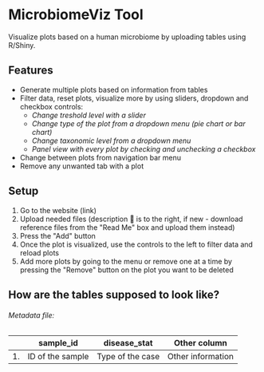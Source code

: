 # MicrobiomeViz Tool

Visualize plots based on a human microbiome by uploading tables using R/Shiny.

## Features

- Generate multiple plots based on information from tables
- Filter data, reset plots, visualize more by using sliders, dropdown and checkbox controls: 
  - *Change treshold level with a slider*
  - *Change type of the plot from a dropdown menu (pie chart or bar chart)*
  - *Change taxonomic level from a dropdown menu* 
  - *Panel view with every plot by checking and unchecking a checkbox*
- Change between plots from navigation bar menu
- Remove any unwanted tab with a plot 


## Setup
1. Go to the website (link)
2. Upload needed files (description :bookmark_tabs: is to the right, if new - download reference files from the "Read Me" box and upload them instead)
3. Press the "Add" button
4. Once the plot is visualized, use the controls to the left to filter data and reload plots 
5. Add more plots by going to the menu or remove one at a time by pressing the "Remove" button on the plot you want to be deleted

## How are the tables supposed to look like?
  ###### Metadata file: 
  |  | sample_id | disease_stat | Other column |
  | --- | --- | --- | --- |
  | 1. | ID of the sample | Type of the case | Other information |
